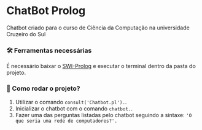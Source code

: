 # ChatBot Prolog

Chatbot criado para o curso de Ciência da Computação na universidade Cruzeiro do Sul

### 🛠️ Ferramentas necessárias 

É necessário baixar o [SWI-Prolog](https://www.swi-prolog.org/) e executar o terminal dentro da pasta do projeto.

### 📃 Como rodar o projeto?

1. Utilizar o comando `consult('Chatbot.pl').`.
2. Inicializar o chatbot com o comando `chatbot.`.
3. Fazer uma das perguntas listadas pelo chatbot seguindo a sintaxe: `'O que seria uma rede de computadores?'.`
